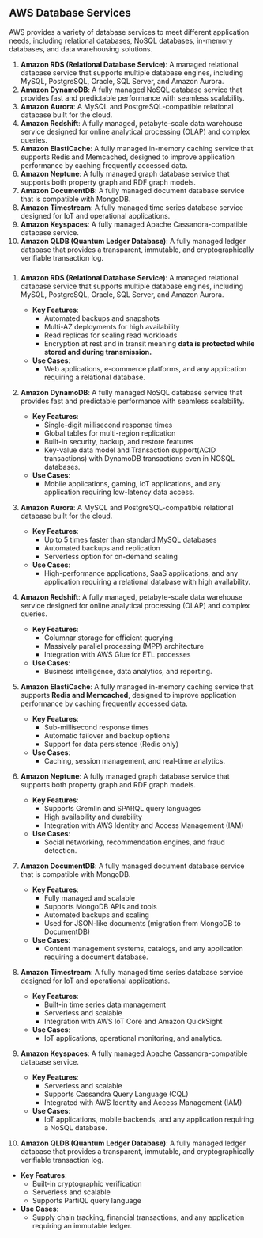 ## AWS Database Services
AWS provides a variety of database services to meet different application needs, including relational databases, NoSQL databases, in-memory databases, and data warehousing solutions. 

1. **Amazon RDS (Relational Database Service)**: A managed relational database service that supports multiple database engines, including MySQL, PostgreSQL, Oracle, SQL Server, and Amazon Aurora.
2. **Amazon DynamoDB**: A fully managed NoSQL database service that provides fast and predictable performance with seamless scalability.
3. **Amazon Aurora**: A MySQL and PostgreSQL-compatible relational database built for the cloud.
4. **Amazon Redshift**: A fully managed, petabyte-scale data warehouse service designed for online analytical processing (OLAP) and complex queries.
5. **Amazon ElastiCache**: A fully managed in-memory caching service that supports Redis and Memcached, designed to improve application performance by caching frequently accessed data.
6. **Amazon Neptune**: A fully managed graph database service that supports both property graph and RDF graph models.
7. **Amazon DocumentDB**: A fully managed document database service that is compatible with MongoDB.
8. **Amazon Timestream**: A fully managed time series database service designed for IoT and operational applications.
9. **Amazon Keyspaces**: A fully managed Apache Cassandra-compatible database service.
10. **Amazon QLDB (Quantum Ledger Database)**: A fully managed ledger database that provides a transparent, immutable, and cryptographically verifiable transaction log.
###
1. **Amazon RDS (Relational Database Service)**: A managed relational database service that supports multiple database engines, including MySQL, PostgreSQL, Oracle, SQL Server, and Amazon Aurora.
   - **Key Features**:
     - Automated backups and snapshots
     - Multi-AZ deployments for high availability
     - Read replicas for scaling read workloads
     - Encryption at rest and in transit meaning **data is protected while stored and during transmission.**
   - **Use Cases**:
     - Web applications, e-commerce platforms, and any application requiring a relational database.
    
2. **Amazon DynamoDB**: A fully managed NoSQL database service that provides fast and predictable performance with seamless scalability.
   - **Key Features**:
     - Single-digit millisecond response times
     - Global tables for multi-region replication
     - Built-in security, backup, and restore features
     - Key-value data model and Transaction support(ACID transactions) with DynamoDB transactions even in NOSQL databases.
   - **Use Cases**:
     - Mobile applications, gaming, IoT applications, and any application requiring low-latency data access.

3. **Amazon Aurora**: A MySQL and PostgreSQL-compatible relational database built for the cloud.
   - **Key Features**:
     - Up to 5 times faster than standard MySQL databases
     - Automated backups and replication
     - Serverless option for on-demand scaling
   - **Use Cases**:
     - High-performance applications, SaaS applications, and any application requiring a relational database with high availability.

4. **Amazon Redshift**: A fully managed, petabyte-scale data warehouse service designed for online analytical processing (OLAP) and complex queries.
   - **Key Features**:
     - Columnar storage for efficient querying
     - Massively parallel processing (MPP) architecture
     - Integration with AWS Glue for ETL processes
   - **Use Cases**:
     - Business intelligence, data analytics, and reporting.

5. **Amazon ElastiCache**: A fully managed in-memory caching service that supports **Redis and Memcached**, designed to improve application performance by caching frequently accessed data.
   - **Key Features**:
     - Sub-millisecond response times
     - Automatic failover and backup options
     - Support for data persistence (Redis only)
   - **Use Cases**:
     - Caching, session management, and real-time analytics.

6. **Amazon Neptune**: A fully managed graph database service that supports both property graph and RDF graph models.
   - **Key Features**:
     - Supports Gremlin and SPARQL query languages
     - High availability and durability
     - Integration with AWS Identity and Access Management (IAM)
   - **Use Cases**:
     - Social networking, recommendation engines, and fraud detection.

7. **Amazon DocumentDB**: A fully managed document database service that is compatible with MongoDB.
   - **Key Features**:
     - Fully managed and scalable
     - Supports MongoDB APIs and tools
     - Automated backups and scaling
     - Used for JSON-like documents (migration from MongoDB to DocumentDB)
   - **Use Cases**:
     - Content management systems, catalogs, and any application requiring a document database.

8. **Amazon Timestream**: A fully managed time series database service designed for IoT and operational applications.
   - **Key Features**:
     - Built-in time series data management
     - Serverless and scalable
     - Integration with AWS IoT Core and Amazon QuickSight
   - **Use Cases**:
     - IoT applications, operational monitoring, and analytics.

9. **Amazon Keyspaces**: A fully managed Apache Cassandra-compatible database service.
   - **Key Features**:
     - Serverless and scalable
     - Supports Cassandra Query Language (CQL)
     - Integrated with AWS Identity and Access Management (IAM)
   - **Use Cases**:
     - IoT applications, mobile backends, and any application requiring a NoSQL database.

10. **Amazon QLDB (Quantum Ledger Database)**: A fully managed ledger database that provides a transparent, immutable, and cryptographically verifiable transaction log.
   - **Key Features**:
     - Built-in cryptographic verification
     - Serverless and scalable
     - Supports PartiQL query language
   - **Use Cases**:
     - Supply chain tracking, financial transactions, and any application requiring an immutable ledger.